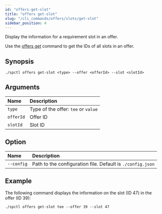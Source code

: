 ```yaml
---
id: "offers-get-slot"
title: "offers get-slot"
slug: "/cli_commands/offers/slots/get-slot"
sidebar_position: 4
---
```


Display the information for a requirement slot in an offer.

Use the [offers get](/developers/cli_commands/offers/offers/get) command to get the IDs of all slots in an offer.

## Synopsis

```
./spctl offers get-slot <type> --offer <offerId> --slot <slotId>
```

## Arguments

| **Name** | **Description**                 |
|:---------|:--------------------------------|
|`type`   |Type of the offer: `tee` or `value` |
| `offerId`  |Offer ID  |
| `slotId`  |Slot ID |

## Option

| **Name** |**Description**                |
|:--------------------|:-------------------------------|
| `--config`          |Path to the configuration file. Default is `./config.json` |

## Example

The following command displays the information on the slot (ID 47) in the offer (ID 39):

```
./spctl offers get-slot tee --offer 39 --slot 47
```